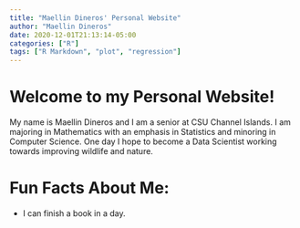 ```yaml
---
title: "Maellin Dineros' Personal Website"
author: "Maellin Dineros"
date: 2020-12-01T21:13:14-05:00
categories: ["R"]
tags: ["R Markdown", "plot", "regression"]
---
```


# Welcome to my Personal Website!

My name is Maellin Dineros and I am a senior at CSU Channel Islands. I am majoring in Mathematics with an emphasis in Statistics and minoring in Computer Science. One day I hope to become a Data Scientist working towards improving wildlife and nature.

# Fun Facts About Me:

- I can finish a book in a day.

